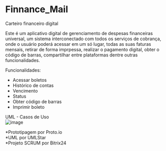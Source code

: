 # Finnance_Mail
Carteiro financeiro digital

Este é um aplicativo digital de gerenciamento de despesas financeiras universal, um sistema interconectado com todos os serviços de cobrança, onde o usuário poderá acessar em um só lugar, todas as suas faturas mensais, retirar de forma imprpessa, realizar o pagamento digital, obter o código de barras, compartilhar entre plataformas dentre outras funcionalidades.

Funcionalidades:

- Acessar boletos
- Histórico de contas
- Vencimento
- Status
- Obter código de barras
- Imprimir boleto


UML - Casos de Uso                                                                                                                                                        
![image](https://user-images.githubusercontent.com/42909266/160187992-5e896826-4f9e-45f2-bb2d-b71c936a5992.png)





*Prototipagem por Proto.io                                                                                                                                               
*UML por UMLStar                                                                                                                                                         
*Projeto SCRUM por Bitrix24                                                                                                                                               
